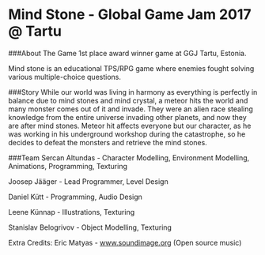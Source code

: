 # Mind Stone - Global Game Jam 2017 @ Tartu

###About The Game
1st place award winner game at GGJ Tartu, Estonia.

Mind stone is an educational TPS/RPG game where enemies fought solving various multiple-choice questions.

###Story
While our world was living in harmony as everything is perfectly in balance due to mind stones and mind crystal, a meteor hits the world and many monster comes out of it and invade. They were an alien race stealing knowledge from the entire universe invading other planets, and now they are after mind stones. Meteor hit affects everyone but our character, as he was working in his underground workshop during the catastrophe, so he decides to defeat the monsters and retrieve the mind stones.

###Team
Sercan Altundas       - Character Modelling, Environment Modelling, Animations, Programming, Texturing

Joosep Jääger         - Lead Programmer, Level Design

Daniel Kütt           - Programming, Audio Design

Leene Künnap          - Illustrations, Texturing

Stanislav Belogrivov  - Object Modelling, Texturing

Extra Credits: 
Eric Matyas           - www.soundimage.org (Open source music)
